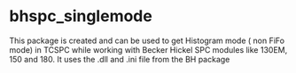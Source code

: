 # bhspc_singlemode
This package is created and can be used to get Histogram mode ( non FiFo mode) in TCSPC while working with Becker Hickel SPC modules like 130EM, 150 and 180. It uses the .dll and .ini file from the BH package
